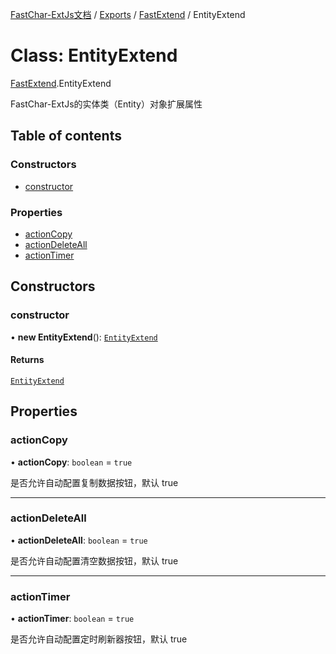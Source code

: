 [FastChar-ExtJs文档](../README.md) / [Exports](../modules.md) / [FastExtend](../modules/FastExtend.md) / EntityExtend

# Class: EntityExtend

[FastExtend](../modules/FastExtend.md).EntityExtend

FastChar-ExtJs的实体类（Entity）对象扩展属性

## Table of contents

### Constructors

- [constructor](FastExtend.EntityExtend.md#constructor)

### Properties

- [actionCopy](FastExtend.EntityExtend.md#actioncopy)
- [actionDeleteAll](FastExtend.EntityExtend.md#actiondeleteall)
- [actionTimer](FastExtend.EntityExtend.md#actiontimer)

## Constructors

### constructor

• **new EntityExtend**(): [`EntityExtend`](FastExtend.EntityExtend.md)

#### Returns

[`EntityExtend`](FastExtend.EntityExtend.md)

## Properties

### actionCopy

• **actionCopy**: `boolean` = `true`

是否允许自动配置复制数据按钮，默认 true

___

### actionDeleteAll

• **actionDeleteAll**: `boolean` = `true`

是否允许自动配置清空数据按钮，默认 true

___

### actionTimer

• **actionTimer**: `boolean` = `true`

是否允许自动配置定时刷新器按钮，默认 true
